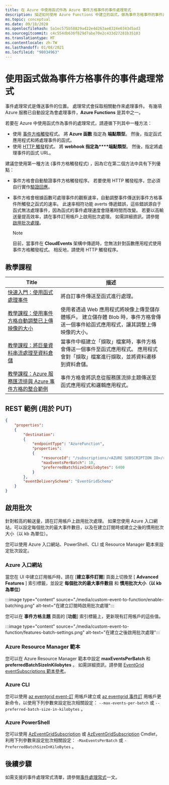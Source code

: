 ```yaml
---
title: 在 Azure 中使用函式作為 Azure 事件方格事件的事件處理常式
description: 描述如何使用 Azure Functions 中建立的函式，做為事件方格事件的事件處理常式。
ms.topic: conceptual
ms.date: 09/18/2020
ms.openlocfilehash: 5a1ec575b58829a422e4d263ae0324e0343d5ad3
ms.sourcegitcommit: c4c554db636f829d7abe70e2c433d27281b35183
ms.translationtype: MT
ms.contentlocale: zh-TW
ms.lasthandoff: 01/08/2021
ms.locfileid: "98034963"
---
```

# <a name="use-a-function-as-an-event-handler-for-event-grid-events"></a>使用函式做為事件方格事件的事件處理常式

事件處理常式是傳送事件的位置。 處理常式會採取相關動作來處理事件。 有幾項 Azure 服務已自動設定為會處理事件，**Azure Functions** 是其中之一。 


若要在 Azure 中使用函式作為事件的處理常式，請遵循下列其中一種方法： 

-   使用 [事件方格觸發](../azure-functions/functions-bindings-event-grid-trigger.md)程式。  將 **Azure 函數** 指定為 **端點類型**。 然後，指定函式應用程式和將處理事件的函式。 
-   使用 [HTTP 觸發](../azure-functions/functions-bindings-http-webhook.md)程式。  將 **webhook 指定為****端點類型**。 然後，指定將處理事件的函式 URL。 

建議您使用第一種方法 (事件方格觸發程式) ，因為它在第二個方法中具有下列優點：
-   事件方格會自動驗證事件方格觸發程序。 若要使用 HTTP 觸發程序，您必須自行實作[驗證回應](webhook-event-delivery.md)。
-   事件方格會根據函數可處理事件的觀察速率，自動調整事件傳送到事件方格事件所觸發之函式的速率。 此速率相符功能 averts 傳遞錯誤，這些錯誤源自于函式無法處理事件，因為函式的事件處理速度會隨著時間而改變。 若要以高輸送量提高效率，請在事件訂用帳戶上啟用批次處理。 如需詳細資訊，請參閱 [啟用批次處理](#enable-batching)。

    > [!NOTE]
    > 目前，當事件在 **CloudEvents** 架構中傳遞時，您無法針對函數應用程式使用事件方格觸發程式。 相反地，請使用 HTTP 觸發程序。

## <a name="tutorials"></a>教學課程

|Title  |描述  |
|---------|---------|
| [快速入門：使用函式處理事件](custom-event-to-function.md) | 將自訂事件傳送至函式進行處理。 |
| [教學課程：使用事件方格自動調整已上傳映像的大小](resize-images-on-storage-blob-upload-event.md) | 使用者透過 Web 應用程式將映像上傳至儲存體帳戶。 建立儲存體 Blob 時，事件方格會傳送一個事件給函式應用程式，讓其調整上傳映像的大小。 |
| [教學課程：將巨量資料串流處理至資料倉儲](event-grid-event-hubs-integration.md) | 當事件中樞建立「擷取」檔案時，事件方格會傳送一個事件至函式應用程式。 應用程式會對「擷取」檔案進行擷取，並將資料遷移到資料倉儲。 |
| [教學課程：Azure 服務匯流排與 Azure 事件方格的整合範例](../service-bus-messaging/service-bus-to-event-grid-integration-example.md?toc=%2fazure%2fevent-grid%2ftoc.json) | 事件方格會將訊息從服務匯流排主題傳送至函式應用程式和邏輯應用程式。 |

## <a name="rest-example-for-put"></a>REST 範例 (用於 PUT)

```json
{
    "properties": 
    {
        "destination": 
        {
            "endpointType": "AzureFunction",
            "properties": 
            {
                "resourceId": "/subscriptions/<AZURE SUBSCRIPTION ID>/resourceGroups/<RESOURCE GROUP NAME>/providers/Microsoft.Web/sites/<FUNCTION APP NAME>/functions/<FUNCTION NAME>",
                "maxEventsPerBatch": 10,
                "preferredBatchSizeInKilobytes": 6400
            }
        },
        "eventDeliverySchema": "EventGridSchema"
    }
}
```

## <a name="enable-batching"></a>啟用批次
針對較高的輸送量，請在訂用帳戶上啟用批次處理。 如果您使用 Azure 入口網站，可以設定每個批次的最大事件數目，以及在建立訂閱時或建立之後的慣用批次大小（以 kb 為單位）。 

您可以使用 Azure 入口網站、PowerShell、CLI 或 Resource Manager 範本來設定批次設定。 

### <a name="azure-portal"></a>Azure 入口網站
當您在 UI 中建立訂用帳戶時，請在 [**建立事件訂閱**] 頁面上切換至 [ **Advanced Features** ] 索引標籤，並設定 **每個批次的最大事件數目** 和 **慣用批次大小（以 kb 為單位）** 
    
:::image type="content" source="./media/custom-event-to-function/enable-batching.png" alt-text="在建立訂閱時啟用批次處理":::

您可以在 **事件方格主題** 頁面的 [**功能**] 索引標籤上，更新現有訂用帳戶的這些值。 

:::image type="content" source="./media/custom-event-to-function/features-batch-settings.png" alt-text="在建立之後啟用批次處理":::

### <a name="azure-resource-manager-template"></a>Azure Resource Manager 範本
您可以在 Azure Resource Manager 範本中設定 **maxEventsPerBatch** 和 **preferredBatchSizeInKilobytes** 。 如需詳細資訊，請參閱 [EventGrid eventSubscriptions 範本參考](/azure/templates/microsoft.eventgrid/eventsubscriptions)。

### <a name="azure-cli"></a>Azure CLI
您可以使用 [az eventgrid event-訂](/cli/azure/eventgrid/event-subscription?view=azure-cli-latest#az_eventgrid_event_subscription_create&preserve-view=true) 用帳戶建立或 [az eventgrid 事件訂](/cli/azure/eventgrid/event-subscription?view=azure-cli-latest#az_eventgrid_event_subscription_update&preserve-view=true) 用帳戶更新命令，以使用下列參數來設定批次相關設定： `--max-events-per-batch` 或 `--preferred-batch-size-in-kilobytes` 。

### <a name="azure-powershell"></a>Azure PowerShell
您可以使用 [AzEventGridSubscription](/powershell/module/az.eventgrid/new-azeventgridsubscription) 或 [AzEventGridSubscription](/powershell/module/az.eventgrid/update-azeventgridsubscription) Cmdlet，利用下列參數來設定批次相關設定： `-MaxEventsPerBatch` 或 `-PreferredBatchSizeInKiloBytes` 。

## <a name="next-steps"></a>後續步驟
如需支援的事件處理常式清單，請參閱[事件處理常式](event-handlers.md)一文。

